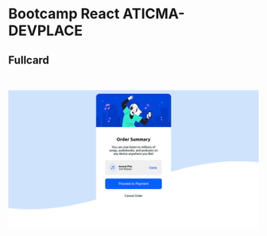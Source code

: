# Bootcamp React ATICMA-DEVPLACE

## Fullcard

<br>

![Fullcard](screenshots/fullcard.png "Fullcard")
